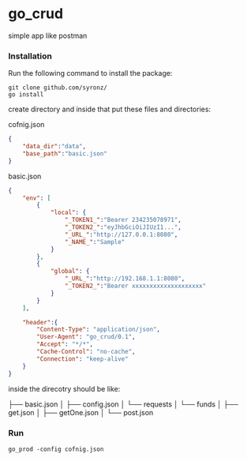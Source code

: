 # go_crud
simple app like postman

### Installation

Run the following command to install the package:

```
git clone github.com/syronz/
go install
```

create directory and inside that put these files and directories:

cofnig.json
```json
{
	"data_dir":"data",
	"base_path":"basic.json"
}
```

basic.json
```json
{
	"env": [
		{
			"local": {
				"_TOKEN1_":"Bearer 234235078971",
				"_TOKEN2_":"eyJhbGciOiJIUzI1...",
				"_URL_":"http://127.0.0.1:8080",
				"_NAME_":"Sample"
			}
		},
		{
			"global": {
				"_URL_":"http://192.168.1.1:8080",
				"_TOKEN2_":"Bearer xxxxxxxxxxxxxxxxxxxx"
			}
		}
	],

	"header":{
		"Content-Type": "application/json",
		"User-Agent": "go_crud/0.1",
		"Accept": "*/*",
		"Cache-Control": "no-cache",
		"Connection": "keep-alive"
	}
}
```

inside the direcotry should be like:

├── basic.json
│
├── config.json
│
└── requests
    │
    └── funds
        │
        ├── get.json
        │
        ├── getOne.json
        │
        └── post.json

### Run
```shell
go_prod -config cofnig.json
```



